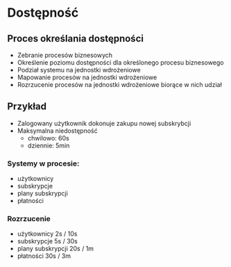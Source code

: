 # Dostępność

## Proces określania dostępności

* Zebranie procesów biznesowych
* Określenie poziomu dostępności dla określonego procesu biznesowego
* Podział systemu na jednostki wdrożeniowe
* Mapowanie procesów na jednostki wdrożeniowe
* Rozrzucenie procesów na jednostki wdrożeniowe biorące w nich udział

## Przykład

* Zalogowany użytkownik dokonuje zakupu nowej subskrybcji
* Maksymalna niedostępność
  * chwilowo: 60s
  * dziennie: 5min

### Systemy w procesie:

* użytkownicy
* subskrypcje
* plany subskrypcji
* płatności

### Rozrzucenie

* użytkownicy 2s / 10s
* subskrypcje 5s / 30s
* plany subskrypcji 20s / 1m
* płatności 30s / 3m
